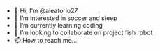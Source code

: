 - 👋 Hi, I’m @aleatorio27
- 👀 I’m interested in soccer and sleep
- 🌱 I’m currently learning coding
- 💞️ I’m looking to collaborate on project fish robot
- 📫 How to reach me...

<!---
aleatorio27/aleatorio27 is a ✨ special ✨ repository because its `README.md` (this file) appears on your GitHub profile.
You can click the Preview link to take a look at your changes.
--->
